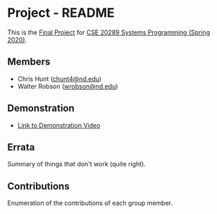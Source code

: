 # Project - README

This is the [Final Project] for [CSE 20289 Systems Programming (Spring 2020)].

## Members

- Chris Hunt (chunt4@nd.edu)
- Walter Robson (wrobson@nd.edu)

## Demonstration

- [Link to Demonstration Video]()

## Errata

Summary of things that don't work (quite right).

## Contributions

Enumeration of the contributions of each group member.

[Final Project]: https://www3.nd.edu/~pbui/teaching/cse.20289.sp20/project.html
[CSE 20289 Systems Programming (Spring 2020)]: https://www3.nd.edu/~pbui/teaching/cse.20289.sp20/
